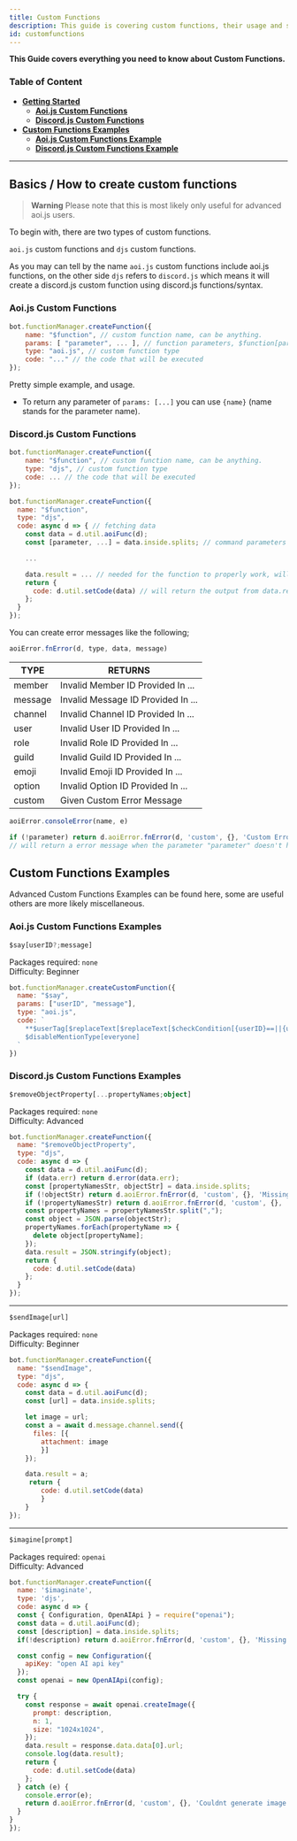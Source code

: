 ```yaml
---
title: Custom Functions
description: This guide is covering custom functions, their usage and some useful examples.
id: customfunctions
---
```


**This Guide covers everything you need to know about Custom Functions.**

### Table of Content

- **[Getting Started](#basics--how-to-create-custom-functions)**
    - **[Aoi.js Custom Functions](#aoijs-custom-functions)**
    - **[Discord.js Custom Functions](#discordjs-custom-functions)**
- **[Custom Functions Examples](#custom-functions-examples)**
    - **[Aoi.js Custom Functions Example](#aoijs-custom-functions-examples)**
    - **[Discord.js Custom Functions Example](#discordjs-custom-functions-examples)**

---

## Basics / How to create custom functions

> **Warning**
> Please note that this is most likely only useful for advanced aoi.js users.

To begin with, there are two types of custom functions.

`aoi.js` custom functions and `djs` custom functions.

As you may can tell by the name `aoi.js` custom functions include aoi.js functions, on the other side `djs` refers to `discord.js` which means it will create a discord.js custom function using discord.js functions/syntax.

### Aoi.js Custom Functions
```js
bot.functionManager.createFunction({
    name: "$function", // custom function name, can be anything.
    params: [ "parameter", ... ], // function parameters, $function[parameter;parameter]
    type: "aoi.js", // custom function type
    code: "..." // the code that will be executed
});
```

Pretty simple example, and usage.
* To return any parameter of `params: [...]` you can use `{name}` (name stands for the parameter name).

### Discord.js Custom Functions

```js
bot.functionManager.createFunction({
    name: "$function", // custom function name, can be anything.
    type: "djs", // custom function type
    code: ... // the code that will be executed
});
```

```js
bot.functionManager.createFunction({
  name: "$function",
  type: "djs",
  code: async d => { // fetching data
    const data = d.util.aoiFunc(d);
    const [parameter, ...] = data.inside.splits; // command parameters

    ...

    data.result = ... // needed for the function to properly work, will set the "output" of the function
    return {
      code: d.util.setCode(data) // will return the output from data.result
    };
  }
});
```

You can create error messages like the following;

```js
aoiError.fnError(d, type, data, message)
```

| TYPE         | RETURNS                                                        |
|--------------|----------------------------------------------------------------|
| member       | Invalid Member ID Provided In ...                              |
| message      | Invalid Message ID Provided In ...                             |
| channel      | Invalid Channel ID Provided In ...                             |
| user         | Invalid User ID Provided In ...                                |
| role         | Invalid Role ID Provided In ...                                |
| guild        | Invalid Guild ID Provided In ...                               |
| emoji        | Invalid Emoji ID Provided In ...                               |
| option       | Invalid Option ID Provided In ...                              |
| custom       | Given Custom Error Message                                     |

```js
aoiError.consoleError(name, e)
```

```js
if (!parameter) return d.aoiError.fnError(d, 'custom', {}, 'Custom Error Message');
// will return a error message when the parameter "parameter" doesn't have any arguments.
```

## Custom Functions Examples

Advanced Custom Functions Examples can be found here, some are useful others are more likely miscellaneous.

### Aoi.js Custom Functions Examples

```ts
$say[userID?;message]
```

Packages required: `none`  
Difficulty: Beginner

```js
bot.functionManager.createCustomFunction({
  name: "$say", 
  params: ["userID", "message"],
  type: "aoi.js", 
  code: ` 
    **$userTag[$replaceText[$replaceText[$checkCondition[{userID}==||{userID}==undefined];true;$authorID];false;{userID}]]** says: **{message}**
    $disableMentionType[everyone]
  ` 
})
```

### Discord.js Custom Functions Examples

```ts
$removeObjectProperty[...propertyNames;object]
```

Packages required: `none`  
Difficulty: Advanced

```js
bot.functionManager.createFunction({
  name: "$removeObjectProperty",
  type: "djs",
  code: async d => {
    const data = d.util.aoiFunc(d);
    if (data.err) return d.error(data.err);
    const [propertyNamesStr, objectStr] = data.inside.splits;
    if (!objectStr) return d.aoiError.fnError(d, 'custom', {}, 'Missing object');
    if (!propertyNamesStr) return d.aoiError.fnError(d, 'custom', {}, 'Missing object property names');
    const propertyNames = propertyNamesStr.split(",");
    const object = JSON.parse(objectStr);
    propertyNames.forEach(propertyName => {
      delete object[propertyName];
    });
    data.result = JSON.stringify(object);
    return {
      code: d.util.setCode(data)
    };
  }
});
```

---

```ts
$sendImage[url]
```

Packages required: `none`  
Difficulty: Beginner

```js
bot.functionManager.createFunction({
  name: "$sendImage",
  type: "djs",
  code: async d => {
    const data = d.util.aoiFunc(d);
    const [url] = data.inside.splits;

    let image = url;
    const a = await d.message.channel.send({
      files: [{ 
        attachment: image 
        }]
    });

    data.result = a;
     return { 
        code: d.util.setCode(data) 
        }
    }   
});
```

---

```ts
$imagine[prompt]
```

Packages required: `openai`  
Difficulty: Advanced

```javascript
bot.functionManager.createFunction({
  name: '$imaginate',
  type: 'djs',
  code: async d => {
  const { Configuration, OpenAIApi } = require("openai");
  const data = d.util.aoiFunc(d);
  const [description] = data.inside.splits;
  if(!description) return d.aoiError.fnError(d, 'custom', {}, 'Missing description to generate a image!');

  const config = new Configuration({
    apiKey: "open AI api key"
  });
  const openai = new OpenAIApi(config);

  try {
    const response = await openai.createImage({
      prompt: description,
      n: 1,
      size: "1024x1024",
    });
    data.result = response.data.data[0].url;
    console.log(data.result);
    return {
      code: d.util.setCode(data)
    };
  } catch (e) {
    console.error(e);
    return d.aoiError.fnError(d, 'custom', {}, 'Couldnt generate image');
  }
}
});
```